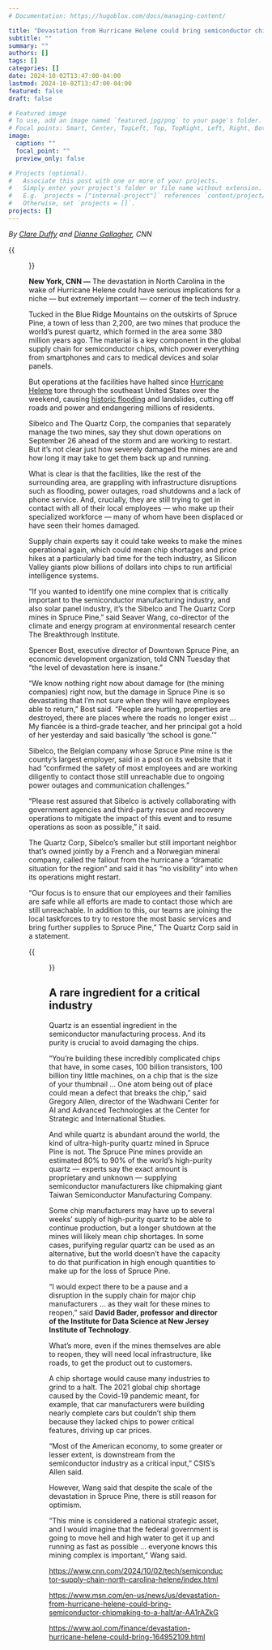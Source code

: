 ```yaml
---
# Documentation: https://hugoblox.com/docs/managing-content/

title: "Devastation from Hurricane Helene could bring semiconductor chipmaking to a halt"
subtitle: ""
summary: ""
authors: []
tags: []
categories: []
date: 2024-10-02T13:47:00-04:00
lastmod: 2024-10-02T13:47:00-04:00
featured: false
draft: false

# Featured image
# To use, add an image named `featured.jpg/png` to your page's folder.
# Focal points: Smart, Center, TopLeft, Top, TopRight, Left, Right, BottomLeft, Bottom, BottomRight.
image:
  caption: ""
  focal_point: ""
  preview_only: false

# Projects (optional).
#   Associate this post with one or more of your projects.
#   Simply enter your project's folder or file name without extension.
#   E.g. `projects = ["internal-project"]` references `content/project/deep-learning/index.md`.
#   Otherwise, set `projects = []`.
projects: []
---
```



*By [Clare Duffy](https://www.cnn.com/profiles/clare-duffy) and [Dianne Gallagher](https://www.cnn.com/profiles/dianne-gallagher-profile), CNN*

{{<figure src="pic1.jpg" caption="Aftermath of Hurricane Helene seen near Spruce Pine, North Carolina, which supplies much of the world's high-purity quartz for semiconductor manufacturing. *Courtesy Dr. Barbara A. Stagg*">}}

**New York, CNN —**
The devastation in North Carolina in the wake of Hurricane Helene could have serious implications for a niche — but extremely important — corner of the tech industry.

Tucked in the Blue Ridge Mountains on the outskirts of Spruce Pine, a town of less than 2,200, are two mines that produce the world’s purest quartz, which formed in the area some 380 million years ago. The material is a key component in the global supply chain for semiconductor chips, which power everything from smartphones and cars to medical devices and solar panels.

But operations at the facilities have halted since [Hurricane Helene](https://www.cnn.com/2024/09/27/us/video/asheville-north-carolina-flooding-helene-rosales-cnc-digvid) tore through the southeast United States over the weekend, causing [historic flooding](https://www.cnn.com/2024/09/27/us/video/asheville-north-carolina-flooding-helene-rosales-cnc-digvid) and landslides, cutting off roads and power and endangering millions of residents.

Sibelco and The Quartz Corp, the companies that separately manage the two mines, say they shut down operations on September 26 ahead of the storm and are working to restart. But it’s not clear just how severely damaged the mines are and how long it may take to get them back up and running.

What is clear is that the facilities, like the rest of the surrounding area, are grappling with infrastructure disruptions such as flooding, power outages, road shutdowns and a lack of phone service. And, crucially, they are still trying to get in contact with all of their local employees — who make up their specialized workforce — many of whom have been displaced or have seen their homes damaged.

Supply chain experts say it could take weeks to make the mines operational again, which could mean chip shortages and price hikes at a particularly bad time for the tech industry, as Silicon Valley giants plow billions of dollars into chips to run artificial intelligence systems.

“If you wanted to identify one mine complex that is critically important to the semiconductor manufacturing industry, and also solar panel industry, it’s the Sibelco and The Quartz Corp mines in Spruce Pine,” said Seaver Wang, co-director of the climate and energy program at environmental research center The Breakthrough Institute.

Spencer Bost, executive director of Downtown Spruce Pine, an economic development organization, told CNN Tuesday that “the level of devastation here is insane.”

“We know nothing right now about damage for (the mining companies) right now, but the damage in Spruce Pine is so devastating that I’m not sure when they will have employees able to return,” Bost said. “People are hurting, properties are destroyed, there are places where the roads no longer exist … My fiancée is a third-grade teacher, and her principal got a hold of her yesterday and said basically ‘the school is gone.’”

Sibelco, the Belgian company whose Spruce Pine mine is the county’s largest employer, said in a post on its website that it had “confirmed the safety of most employees and are working diligently to contact those still unreachable due to ongoing power outages and communication challenges.”

“Please rest assured that Sibelco is actively collaborating with government agencies and third-party rescue and recovery operations to mitigate the impact of this event and to resume operations as soon as possible,” it said.

The Quartz Corp, Sibelco’s smaller but still important neighbor that’s owned jointly by a French and a Norwegian mineral company, called the fallout from the hurricane a “dramatic situation for the region” and said it has “no visibility” into when its operations might restart.

“Our focus is to ensure that our employees and their families are safe while all efforts are made to contact those which are still unreachable. In addition to this, our teams are joining the local taskforces to try to restore the most basic services and bring further supplies to Spruce Pine,” The Quartz Corp said in a statement.

{{<figure src="pic2.jpg" caption="The Quartz Corp facility near Spruce Pine, North Carolina, is seen during a CNN flyover of the area on Monday, September 30. *CNN*">}}

## A rare ingredient for a critical industry ##

Quartz is an essential ingredient in the semiconductor manufacturing process. And its purity is crucial to avoid damaging the chips.

“You’re building these incredibly complicated chips that have, in some cases, 100 billion transistors, 100 billion tiny little machines, on a chip that is the size of your thumbnail … One atom being out of place could mean a defect that breaks the chip,” said Gregory Allen, director of the Wadhwani Center for AI and Advanced Technologies at the Center for Strategic and International Studies.

And while quartz is abundant around the world, the kind of ultra-high-purity quartz mined in Spruce Pine is not. The Spruce Pine mines provide an estimated 80% to 90% of the world’s high-purity quartz — experts say the exact amount is proprietary and unknown — supplying semiconductor manufacturers like chipmaking giant Taiwan Semiconductor Manufacturing Company.

Some chip manufacturers may have up to several weeks’ supply of high-purity quartz to be able to continue production, but a longer shutdown at the mines will likely mean chip shortages. In some cases, purifying regular quartz can be used as an alternative, but the world doesn’t have the capacity to do that purification in high enough quantities to make up for the loss of Spruce Pine.

“I would expect there to be a pause and a disruption in the supply chain for major chip manufacturers … as they wait for these mines to reopen,” said **David Bader, professor and director of the Institute for Data Science at New Jersey Institute of Technology**.

What’s more, even if the mines themselves are able to reopen, they will need local infrastructure, like roads, to get the product out to customers.

A chip shortage would cause many industries to grind to a halt. The 2021 global chip shortage caused by the Covid-19 pandemic meant, for example, that car manufacturers were building nearly complete cars but couldn’t ship them because they lacked chips to power critical features, driving up car prices.

“Most of the American economy, to some greater or lesser extent, is downstream from the semiconductor industry as a critical input,” CSIS’s Allen said.

However, Wang said that despite the scale of the devastation in Spruce Pine, there is still reason for optimism.

“This mine is considered a national strategic asset, and I would imagine that the federal government is going to move hell and high water to get it up and running as fast as possible … everyone knows this mining complex is important,” Wang said.

https://www.cnn.com/2024/10/02/tech/semiconductor-supply-chain-north-carolina-helene/index.html

https://www.msn.com/en-us/news/us/devastation-from-hurricane-helene-could-bring-semiconductor-chipmaking-to-a-halt/ar-AA1rAZkG

https://www.aol.com/finance/devastation-hurricane-helene-could-bring-164952109.html